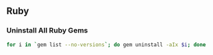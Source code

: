 ## Ruby

### Uninstall All Ruby Gems

```bash
for i in `gem list --no-versions`; do gem uninstall -aIx $i; done
```
